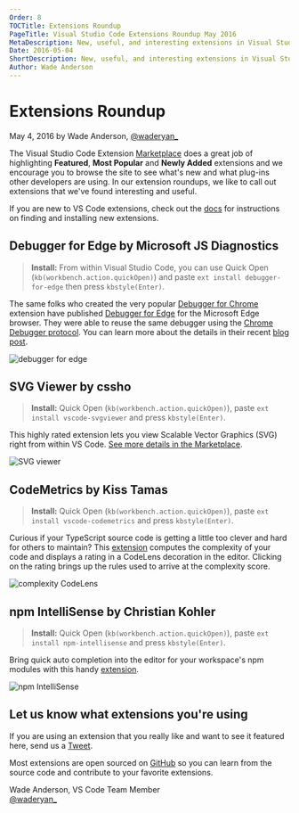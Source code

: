 ```yaml
---
Order: 8
TOCTitle: Extensions Roundup
PageTitle: Visual Studio Code Extensions Roundup May 2016
MetaDescription: New, useful, and interesting extensions in Visual Studio Code for May 2016.
Date: 2016-05-04
ShortDescription: New, useful, and interesting extensions in Visual Studio Code.
Author: Wade Anderson
---
```


# Extensions Roundup

May 4, 2016 by Wade Anderson, [@waderyan_](HTTPS://twitter.com/waderyan_)

The Visual Studio Code Extension [Marketplace](HTTPS://marketplace.visualstudio.com/VSCode) does a great job of highlighting **Featured**, **Most Popular** and **Newly Added** extensions and we encourage you to browse the site to see what's new and what plug-ins other developers are using. In our extension roundups, we like to call out extensions that we've found interesting and useful.

If you are new to VS Code extensions, check out the [docs](HTTPS://code.visualstudio.com/docs/editor/extension-gallery) for instructions on finding and installing new extensions.

## Debugger for Edge by Microsoft JS Diagnostics

>**Install:** From within Visual Studio Code, you can use Quick Open (`kb(workbench.action.quickOpen)`) and paste `ext install debugger-for-edge` then press `kbstyle(Enter)`.

The same folks who created the very popular [Debugger for Chrome](HTTPS://marketplace.visualstudio.com/items?itemName=msjsdiag.debugger-for-chrome) extension have published [Debugger for Edge](HTTPS://marketplace.visualstudio.com/items?itemName=msjsdiag.debugger-for-edge) for the Microsoft Edge browser. They were able to reuse the same debugger using the [Chrome Debugger protocol](HTTPS://developer.chrome.com/devtools/docs/debugger-protocol). You can learn more about the details in their recent [blog post](HTTPS://blogs.windows.com/msedgedev/2016/04/27/introducing-edge-diagnostics-adapter/).

![debugger for edge](debugger-for-edge.gif)

## SVG Viewer by cssho

>**Install:** Quick Open (`kb(workbench.action.quickOpen)`), paste `ext install vscode-svgviewer` and press `kbstyle(Enter)`.

This highly rated extension lets you view Scalable Vector Graphics (SVG) right from within VS Code. [See more details in the Marketplace](HTTPS://marketplace.visualstudio.com/items?itemName=cssho.vscode-svgviewer).

![SVG viewer](svg-viewer.gif)

## CodeMetrics by Kiss Tamas

>**Install:** Quick Open (`kb(workbench.action.quickOpen)`), paste `ext install vscode-codemetrics` and press `kbstyle(Enter)`.

Curious if your TypeScript source code is getting a little too clever and hard for others to maintain? This [extension](HTTPS://marketplace.visualstudio.com/items?itemName=kisstkondoros.vscode-codemetrics) computes the complexity of your code and displays a rating in a CodeLens decoration in the editor. Clicking on the rating brings up the rules used to arrive at the complexity score.

![complexity CodeLens](complexity-codelens.gif)

## npm IntelliSense by Christian Kohler

>**Install:** Quick Open (`kb(workbench.action.quickOpen)`), paste `ext install npm-intellisense` and press `kbstyle(Enter)`.

Bring quick auto completion into the editor for your workspace's npm modules with this handy [extension](HTTPS://marketplace.visualstudio.com/items?itemName=christian-kohler.npm-intellisense).

![npm IntelliSense](auto-complete.gif)

## Let us know what extensions you're using

If you are using an extension that you really like and want to see it featured here, send us a [Tweet](HTTPS://twitter.com/code).

Most extensions are open sourced on [GitHub](HTTPS://github.com) so you can learn from the source code and contribute to your favorite extensions.

Wade Anderson, VS Code Team Member <br>
[@waderyan_](HTTPS://twitter.com/waderyan_)
